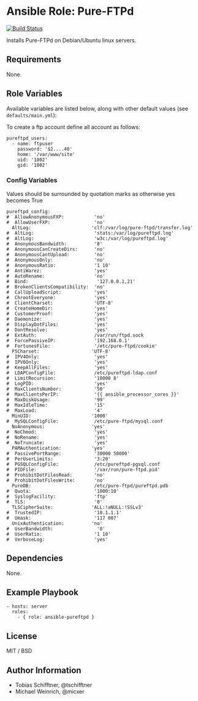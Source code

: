 # Ansible Role: Pure-FTPd

[![Build Status](https://travis-ci.org/picturemaxx/ansible-pureftpd.svg?branch=master)](https://travis-ci.org/picturemaxx/ansible-pureftpd)

Installs Pure-FTPd on Debian/Ubuntu linux servers.

## Requirements

None.

## Role Variables

Available variables are listed below, along with other default values (see `defaults/main.yml`):

To create a ftp account define all account as follows:

```
pureftpd_users:
  - name: ftpuser
    password: '$2....40'
    home: '/var/www/site'
    uid: '1002'
    gid: '1002'

```

### Config Variables

Values should be surrounded by quotation marks as otherwise yes becomes True

```
pureftpd_config:
#  AllowAnonymousFXP:           'no'
#  AllowUserFXP:                'no'
  AltLog:                      'clf:/var/log/pure-ftpd/transfer.log'
#  AltLog:                      'stats:/var/log/pureftpd.log'
#  AltLog:                      'w3c:/var/log/pureftpd.log'
#  AnonymousBandwidth:          '8'
#  AnonymousCanCreateDirs:      'no'
#  AnonymousCantUpload:         'no'
#  AnonymousOnly:               'no'
#  AnonymousRatio:              '1 10'
#  AntiWarez:                   'yes'
#  AutoRename:                  'no'
#  Bind:                         '127.0.0.1,21'
#  BrokenClientsCompatibility:  'no'
#  CallUploadScript:            'yes'
#  ChrootEveryone:              'yes'
#  ClientCharset:               'UTF-8'
#  CreateHomeDir:               'yes'
#  CustomerProof:               'yes'
#  Daemonize:                   'yes'
#  DisplayDotFiles:             'yes'
#  DontResolve:                 'yes'
#  ExtAuth:                     /var/run/ftpd.sock
#  ForcePassiveIP:              '192.168.0.1'
#  FortunesFile:                '/etc/pure-ftpd/cookie'
  FSCharset:                   'UTF-8'
#  IPV4Only:                    'yes'
#  IPV6Only:                    'yes'
#  KeepAllFiles:                'yes'
#  LDAPConfigFile:              /etc/pureftpd-ldap.conf
#  LimitRecursion:              '10000 8'
#  LogPID:                      'yes'
#  MaxClientsNumber:            '50'
#  MaxClientsPerIP:             '{{ ansible_processor_cores }}'
#  MaxDiskUsage:                '99'
#  MaxIdleTime:                 '15'
#  MaxLoad:                     '4'
  MinUID:                      '1000'
#  MySQLConfigFile:             /etc/pure-ftpd/mysql.conf
  NoAnonymous:                 'yes'
#  NoChmod:                     'yes'
#  NoRename:                    'yes'
#  NoTruncate:                  'yes'
  PAMAuthentication:           'yes'
#  PassivePortRange:            '30000 50000'
#  PerUserLimits:               '3:20'
#  PGSQLConfigFile:             /etc/pureftpd-pgsql.conf
#  PIDFile:                     '/var/run/pure-ftpd.pid'
#  ProhibitDotFilesRead:        'no'
#  ProhibitDotFilesWrite:       'no'
  PureDB:                       /etc/pure-ftpd/pureftpd.pdb
#  Quota:                       '1000:10'
#  SyslogFacility:              'ftp'
#  TLS:                         '0'
  TLSCipherSuite:              'ALL:!aNULL:!SSLv3'
#  TrustedIP:                   '10.1.1.1'
#  Umask:                       '117 007'
  UnixAuthentication:          'no'
#  UserBandwidth:                '8'
#  UserRatio:                   '1 10'
#  VerboseLog:                  'yes'
```


## Dependencies

None.

## Example Playbook

    - hosts: server
      roles:
        - { role: ansible-pureftpd }

## License

MIT / BSD

## Author Information

 - Tobias Schifftner, @tschifftner
 - Michael Weinrich, @micxer
